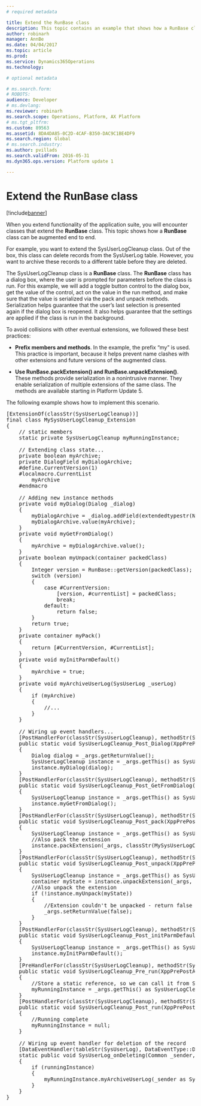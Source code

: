 ```yaml
---
# required metadata

title: Extend the RunBase class
description: This topic contains an example that shows how a RunBase class can be augmented end to end.
author: robinarh
manager: AnnBe
ms.date: 04/04/2017
ms.topic: article
ms.prod: 
ms.service: Dynamics365Operations
ms.technology: 

# optional metadata

# ms.search.form: 
# ROBOTS: 
audience: Developer
# ms.devlang: 
ms.reviewer: robinarh
ms.search.scope: Operations, Platform, AX Platform
# ms.tgt_pltfrm: 
ms.custom: 89563
ms.assetid: 8DA4DA85-0C2D-4CAF-B350-DAC9C1BE4DF9
ms.search.region: Global
# ms.search.industry: 
ms.author: pvillads
ms.search.validFrom: 2016-05-31
ms.dyn365.ops.version: Platform update 1

---
```


# Extend the RunBase class

[!include[banner](../includes/banner.md)]


When you extend functionality of the application suite, you will encounter classes that extend the **RunBase** class. This topic shows how a **RunBase** class can be augmented end to end.

For example, you want to extend the SysUserLogCleanup class. Out of the box, this class can delete records from the SysUserLog table. However, you want to archive these records to a different table before they are deleted.

The SysUserLogCleanup class is a **RunBase** class. The **RunBase** class has a dialog box, where the user is prompted for parameters before the class is run. For this example, we will add a toggle button control to the dialog box, get the value of the control, act on the value in the run method, and make sure that the value is serialized via the pack and unpack methods. Serialization helps guarantee that the user’s last selection is presented again if the dialog box is reopened. It also helps guarantee that the settings are applied if the class is run in the background.

To avoid collisions with other eventual extensions, we followed these best practices:

- **Prefix members and methods**. In the example, the prefix “my” is used. This practice is important, because it helps prevent name clashes with other extensions and future versions of the augmented class.

- **Use RunBase.packExtension() and RunBase.unpackExtension()**. These methods provide serialization in a nonintrusive manner. They enable serialization of multiple extensions of the same class. The methods are available starting in Platform Update 5.

The following example shows how to implement this scenario.

<pre>
[ExtensionOf(classStr(SysUserLogCleanup))]
final class MySysUserLogCleanup_Extension
{
    // static members
    static private SysUserLogCleanup myRunningInstance;

    // Extending class state...
    private boolean myArchive;
    private DialogField myDialogArchive;
    #define.CurrentVersion(1)
    #localmacro.CurrentList
        myArchive
    #endmacro

    // Adding new instance methods
    private void myDialog(Dialog _dialog)
    {
        myDialogArchive = _dialog.addField(extendedtypestr(NoYesId), "Archive");
        myDialogArchive.value(myArchive);
    }
    private void myGetFromDialog()
    {
        myArchive = myDialogArchive.value();
    }
    private boolean myUnpack(container packedClass)
    {
        Integer version = RunBase::getVersion(packedClass);
        switch (version)
        {
            case #CurrentVersion:
                [version, #currentList] = packedClass;
                break;
            default:
                return false;
        }
        return true;
    }
    private container myPack()
    {
        return [#CurrentVersion, #CurrentList];
    }
    private void myInitParmDefault()
    {
        myArchive = true;
    }
    private void myArchiveUserLog(SysUserLog _userLog)
    {
        if (myArchive)
        {
            //...
        }
    }

    // Wiring up event handlers...
    [PostHandlerFor(classStr(SysUserLogCleanup), methodStr(SysUserLogCleanup, dialog))]
    public static void SysUserLogCleanup_Post_Dialog(XppPrePostArgs _args)
    {
        Dialog dialog = _args.getReturnValue();
        SysUserLogCleanup instance = _args.getThis() as SysUserLogCleanup;
        instance.myDialog(dialog);
    }
    [PostHandlerFor(classStr(SysUserLogCleanup), methodStr(SysUserLogCleanup, getFromDialog))]
    public static void SysUserLogCleanup_Post_GetFromDialog(XppPrePostArgs _args)
    {
        SysUserLogCleanup instance = _args.getThis() as SysUserLogCleanup;
        instance.myGetFromDialog();
    }
    [PostHandlerFor(classStr(SysUserLogCleanup), methodStr(SysUserLogCleanup, pack))]
    public static void SysUserLogCleanup_Post_pack(XppPrePostArgs _args)
    {
        SysUserLogCleanup instance = _args.getThis() as SysUserLogCleanup;
        //Also pack the extension
        instance.packExtension(_args, classStr(MySysUserLogCleanup_Extension), instance.myPack());
    }
    [PostHandlerFor(classStr(SysUserLogCleanup), methodStr(SysUserLogCleanup, unpack))]
    public static void SysUserLogCleanup_Post_unpack(XppPrePostArgs _args)
    {
        SysUserLogCleanup instance = _args.getThis() as SysUserLogCleanup;
        container myState = instance.unpackExtension(_args, classStr(MySysUserLogCleanup_Extension));
        //Also unpack the extension
        if (!instance.myUnpack(myState))
        {
            //Extension couldn't be unpacked - return false to trigger initParmDefault() gets called
            _args.setReturnValue(false);
        }
    }
    [PostHandlerFor(classStr(SysUserLogCleanup), methodStr(SysUserLogCleanup, initParmDefault))]
    public static void SysUserLogCleanup_Post_initParmDefault(XppPrePostArgs _args)
    {
        SysUserLogCleanup instance = _args.getThis() as SysUserLogCleanup;
        instance.myInitParmDefault();
    }
    [PreHandlerFor(classStr(SysUserLogCleanup), methodStr(SysUserLogCleanup, run))]
    public static void SysUserLogCleanup_Pre_run(XppPrePostArgs _args)
    {
        //Store a static reference, so we can call it from SysUserLog_onDeleting.
        myRunningInstance = _args.getThis() as SysUserLogCleanup;
    }
    [PostHandlerFor(classStr(SysUserLogCleanup), methodStr(SysUserLogCleanup, run))]
    public static void SysUserLogCleanup_Post_run(XppPrePostArgs _args)
    {
        //Running complete 
        myRunningInstance = null;
    }

    // Wiring up event handler for deletion of the record
    [DataEventHandler(tableStr(SysUserLog), DataEventType::Deleting)]
    static public void SysUserLog_onDeleting(Common _sender, DataEventArgs _e)
    {
        if (runningInstance)
        {
            myRunningInstance.myArchiveUserLog(_sender as SysUserLog);
        }
    }
}
</pre>


